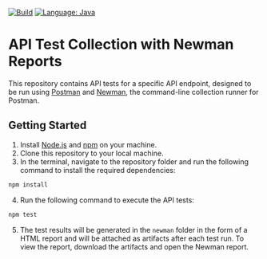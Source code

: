 [![Build](https://github.com/harshiyo/api_tests/actions/workflows/test.yml/badge.svg)](https://github.com/harshiyo/api_tests/actions/workflows/test.yml) 
[![Language: Java](https://img.shields.io/badge/Language-Javascript-orange.svg)](https://github.com/harshiyo/api_tests)


# API Test Collection with Newman Reports

This repository contains API tests for a specific API endpoint, designed to be run using [Postman](https://www.postman.com/) and [Newman](https://github.com/postmanlabs/newman), the command-line collection runner for Postman.

## Getting Started

1. Install [Node.js](https://nodejs.org/en/download/) and [npm](https://www.npmjs.com/get-npm) on your machine.
2. Clone this repository to your local machine.
3. In the terminal, navigate to the repository folder and run the following command to install the required dependencies:

```bash
npm install
``` 

4. Run the following command to execute the API tests:

```bash
npm test
``` 

5. The test results will be generated in the `newman` folder in the form of a HTML report and will be attached as artifacts after each test run. To view the report, download the artifacts and open the Newman report.

